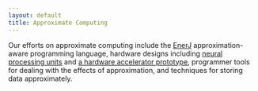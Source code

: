 ```yaml
---
layout: default
title: Approximate Computing
---
```

Our efforts on approximate computing include the [EnerJ][] approximation-aware programming language, hardware designs including [neural processing units][npu] and [a hardware accelerator prototype][snnap], programmer tools for dealing with the effects of approximation, and techniques for storing data approximately.

[enerj]: enerj.html
[npu]: npu.html
[snnap]: snnap.html
